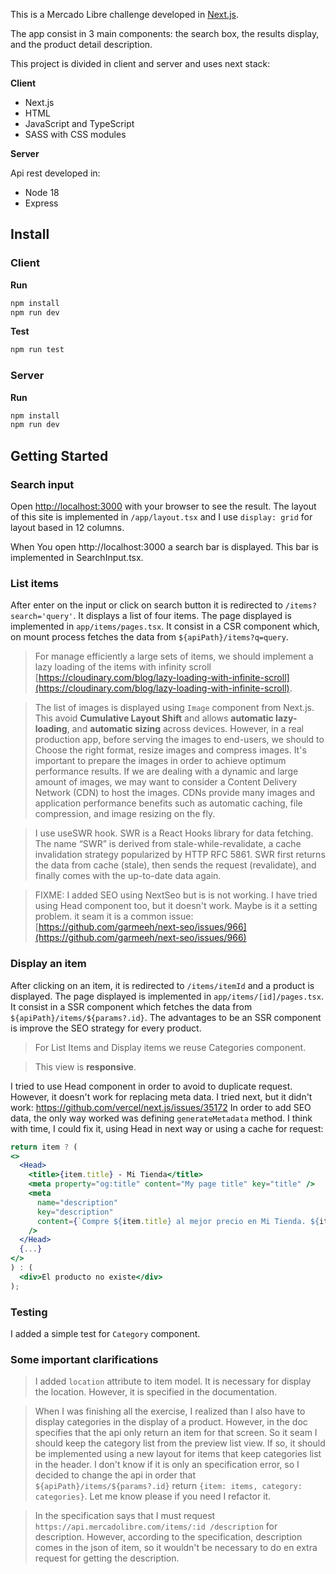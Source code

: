 This is a Mercado Libre challenge developed in [Next.js](https://nextjs.org/).

The app consist in 3 main components: the search box, the results display, and the product detail description.

This project is divided in client and server and uses next stack:

**Client**
- Next.js
- HTML
- JavaScript and TypeScript
- SASS with CSS modules 

**Server**

Api rest developed in:
- Node 18
- Express

## Install

### Client

**Run** 

```bash
npm install
npm run dev
```

**Test** 
```bash
npm run test
```

### Server

**Run** 

```bash
npm install
npm run dev
```
## Getting Started

### Search input
Open [http://localhost:3000](http://localhost:3000) with your browser to see the result.
The layout of this site is implemented in `/app/layout.tsx` and I use `display: grid` for layout based in 12 columns.

When You open http://localhost:3000 a search bar is displayed. This bar is implemented in SearchInput.tsx. 

### List items
After enter on the input or click on search button it is redirected to `/items?search='query'`. 
It displays a list of four items.
The page displayed is implemented in `app/items/pages.tsx`. It consist in a CSR component which, 
on mount process fetches the data from `${apiPath}/items?q=query`.

> For manage efficiently a large sets of items, we should implement a lazy loading of the items
with infinity scroll [https://cloudinary.com/blog/lazy-loading-with-infinite-scroll](https://cloudinary.com/blog/lazy-loading-with-infinite-scroll).

> The list of images is displayed using `Image` component from Next.js. This avoid **Cumulative Layout Shift** and allows 
**automatic lazy-loading**, and **automatic sizing** across devices. However, in a real production app, before serving the images
to end-users, we should to Choose the right format, resize images and compress images. It's important to prepare the images in order to achieve optimum performance results. If we are dealing with a dynamic and large amount of images, we may want to consider a Content Delivery Network (CDN) to host the images. CDNs provide many images and application performance benefits such as automatic caching, file compression, and image resizing on the fly.

> I use useSWR hook. SWR is a React Hooks library for data fetching. The name “SWR” is derived from stale-while-revalidate, a cache invalidation strategy popularized by HTTP RFC 5861. SWR first returns the data from cache (stale), then sends the request (revalidate), and finally comes with the up-to-date data again.

> FIXME: I added SEO using NextSeo but is is not working. I have tried using Head component too, but it doesn't work. Maybe is it a setting problem. it seam it is a common issue: [https://github.com/garmeeh/next-seo/issues/966](https://github.com/garmeeh/next-seo/issues/966) 

### Display an item

After clicking on an item, it is redirected to `/items/itemId` and a product is displayed.
The page displayed is implemented in `app/items/[id]/pages.tsx`. It consist in a SSR component which fetches the data from `${apiPath}/items/${params?.id}`. The advantages to be an SSR component is improve the SEO strategy for every product.

> For List Items and Display items we reuse Categories component.

> This view is **responsive**.

I tried to use Head component in order to avoid to duplicate request.
However, it doesn't work for replacing meta data. I tried next, but it didn't work:
https://github.com/vercel/next.js/issues/35172
In order to add SEO data, the only way worked was defining `generateMetadata` method.
I think with time, I could fix it, using Head in next way or using a cache for request:

```jsx
return item ? (
<>
  <Head>
    <title>{item.title} - Mi Tienda</title>
    <meta property="og:title" content="My page title" key="title" />
    <meta
      name="description"
      key="description"
      content={`Compre ${item.title} al mejor precio en Mi Tienda. ${item.description}`}
    />
  </Head>
  {...}
</>
) : (
  <div>El producto no existe</div>
);
```

### Testing

I added a simple test for `Category` component.

### Some important clarifications


 > I added `location` attribute to item model. It is necessary for display the location. However, it is specified in the documentation.
 
 > When I was finishing all the exercise, I realized than I also have to display categories in the display of a product. However, in the doc specifies that the api only return an item for that screen. So it seam I should keep the category list from  the preview list view. If so, it should be implemented using a new layout for items that keep categories list in the header. I don't know if it is only an specification error, so I decided to change the api in order that `${apiPath}/items/${params?.id}` return `{item: items, category: categories}`. Let me know please if you need I refactor it.
 
 > In the specification says that I must request `https://api.mercadolibre.com/items/:id /description` for description. However, according to the specification, description comes in the json of item, so it wouldn't be necessary to do en extra request for getting the description.  





